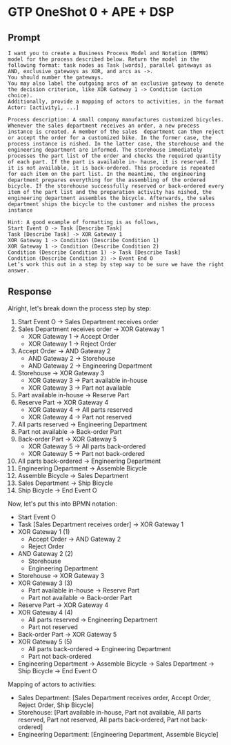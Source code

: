 # GTP OneShot 0 + APE + DSP

## Prompt 

    I want you to create a Business Process Model and Notation (BPMN) model for the process described below. Return the model in the following format: task nodes as Task [words], parallel gateways as AND, exclusive gateways as XOR, and arcs as ->.
    You should number the gateways. 
    You may also label the outgoing arcs of an exclusive gateway to denote the decision criterion, like XOR Gateway 1 -> Condition (action choice). 
    Additionally, provide a mapping of actors to activities, in the format Actor: [activity1, ...]

    Process description: A small company manufactures customized bicycles. Whenever the sales department receives an order, a new process instance is created. A member of the sales  department can then reject or accept the order for a customized bike. In the former case, the process instance is nished. In the latter case, the storehouse and the engineering department are informed. The storehouse immediately processes the part list of the order and checks the required quantity of each part. If the part is available in- hause, it is reserved. If it is not available, it is back-ordered. This procedure is repeated for each item on the part list. In the meantime, the engineering department prepares everything for the assembling of the ordered bicycle. If the storehouse successfully reserved or back-ordered every item of the part list and the preparation activity has nished, the engineering department assembles the bicycle. Afterwards, the sales department ships the bicycle to the customer and nishes the process instance

    Hint: A good example of formatting is as follows,
    Start Event O -> Task [Describe Task]
    Task [Describe Task] -> XOR Gateway 1
    XOR Gateway 1 -> Condition (Describe Condition 1)
    XOR Gateway 1 -> Condition (Describe Condition 2)
    Condition (Describe Condition 1) -> Task [Describe Task]
    Condition (Describe Condition 2) -> Event End O
    Let’s work this out in a step by step way to be sure we have the right answer.

## Response
Alright, let's break down the process step by step:

1. Start Event O -> Sales Department receives order
2. Sales Department receives order -> XOR Gateway 1
   - XOR Gateway 1 -> Accept Order
   - XOR Gateway 1 -> Reject Order
3. Accept Order -> AND Gateway 2
   - AND Gateway 2 -> Storehouse
   - AND Gateway 2 -> Engineering Department
4. Storehouse -> XOR Gateway 3
   - XOR Gateway 3 -> Part available in-house
   - XOR Gateway 3 -> Part not available
5. Part available in-house -> Reserve Part
6. Reserve Part -> XOR Gateway 4
   - XOR Gateway 4 -> All parts reserved
   - XOR Gateway 4 -> Part not reserved
7. All parts reserved -> Engineering Department
8. Part not available -> Back-order Part
9. Back-order Part -> XOR Gateway 5
   - XOR Gateway 5 -> All parts back-ordered
   - XOR Gateway 5 -> Part not back-ordered
10. All parts back-ordered -> Engineering Department
11. Engineering Department -> Assemble Bicycle
12. Assemble Bicycle -> Sales Department
13. Sales Department -> Ship Bicycle
14. Ship Bicycle -> End Event O

Now, let's put this into BPMN notation:

- Start Event O
- Task [Sales Department receives order] -> XOR Gateway 1
- XOR Gateway 1 (1)
  - Accept Order -> AND Gateway 2
  - Reject Order
- AND Gateway 2 (2)
  - Storehouse
  - Engineering Department
- Storehouse -> XOR Gateway 3
- XOR Gateway 3 (3)
  - Part available in-house -> Reserve Part
  - Part not available -> Back-order Part
- Reserve Part -> XOR Gateway 4
- XOR Gateway 4 (4)
  - All parts reserved -> Engineering Department
  - Part not reserved
- Back-order Part -> XOR Gateway 5
- XOR Gateway 5 (5)
  - All parts back-ordered -> Engineering Department
  - Part not back-ordered
- Engineering Department -> Assemble Bicycle -> Sales Department -> Ship Bicycle -> End Event O

Mapping of actors to activities:
- Sales Department: [Sales Department receives order, Accept Order, Reject Order, Ship Bicycle]
- Storehouse: [Part available in-house, Part not available, All parts reserved, Part not reserved, All parts back-ordered, Part not back-ordered]
- Engineering Department: [Engineering Department, Assemble Bicycle]